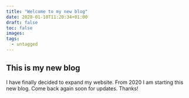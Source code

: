 ```yaml
---
title: "Welcome to my new blog"
date: 2020-01-10T11:20:34+01:00
draft: false
toc: false
images:
tags:
  - untagged
---
```


## This is my new blog

I have finally decided to expand my website. From 2020 I am starting this new blog. Come back again soon for updates. Thanks!
